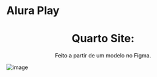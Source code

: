 # Alura Play
 
 <h1 align="center">Quarto Site:</h1>

<p align="center">Feito a partir de um modelo no Figma.</p>

![image](https://github.com/joao-carmassi/Alura-Play/assets/90992816/80a6d97a-fae2-42c1-9362-da43f2d431c3)
